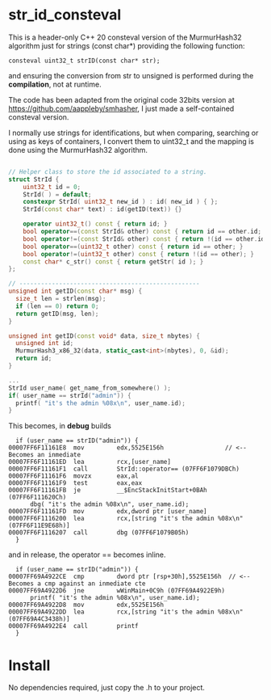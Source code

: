 # str_id_consteval

This is a header-only C++ 20 consteval version of the MurmurHash32 algorithm just for strings (const char*) providing the following function:

	consteval uint32_t strID(const char* str);

and ensuring the conversion from str to unsigned is performed during the **compilation**, not at runtime.

The code has been adapted from the original code 32bits version at https://github.com/aappleby/smhasher, I just made a self-contained consteval version.

I normally use strings for identifications, but when comparing, searching or using as keys of containers, I convert them to uint32_t and the mapping is done using the MurmurHash32 algorithm.

``` C++

// Helper class to store the id associated to a string.
struct StrId {
	uint32_t id = 0;
	StrId( ) = default;
	constexpr StrId( uint32_t new_id ) : id( new_id ) { };
	StrId(const char* text) : id(getID(text)) {}

	operator uint32_t() const { return id; }
	bool operator==(const StrId& other) const { return id == other.id; }
	bool operator!=(const StrId& other) const { return !(id == other.id); }
	bool operator==(uint32_t other) const { return id == other; }
	bool operator!=(uint32_t other) const { return !(id == other); }
	const char* c_str() const { return getStr( id ); }
};

// --------------------------------------------------
unsigned int getID(const char* msg) {
  size_t len = strlen(msg);
  if (len == 0) return 0;
  return getID(msg, len);
}

unsigned int getID(const void* data, size_t nbytes) {
  unsigned int id;
  MurmurHash3_x86_32(data, static_cast<int>(nbytes), 0, &id);
  return id;
}

...
StrId user_name( get_name_from_somewhere() );
if( user_name == strId("admin")) { 
  printf( "it's the admin %08x\n", user_name.id);
}

```

This becomes, in **debug** builds

```
  if (user_name == strID("admin")) {
00007FF6F11161E8  mov         edx,5525E156h  				// <-- Becomes an inmediate
00007FF6F11161ED  lea         rcx,[user_name]  
00007FF6F11161F1  call        StrId::operator== (07FF6F1079DBCh)  
00007FF6F11161F6  movzx       eax,al  
00007FF6F11161F9  test        eax,eax  
00007FF6F11161FB  je          __$EncStackInitStart+0BAh (07FF6F111620Ch)  
	  dbg( "it's the admin %08x\n", user_name.id);
00007FF6F11161FD  mov         edx,dword ptr [user_name]  
00007FF6F1116200  lea         rcx,[string "it's the admin %08x\n" (07FF6F11E9E68h)]  
00007FF6F1116207  call        dbg (07FF6F1079B05h)  
  }
```

and in release, the operator == becomes inline.

```
  if (user_name == strID("admin")) {
00007FF69A4922CE  cmp         dword ptr [rsp+30h],5525E156h  // <-- Becomes a cmp against an inmediate cte
00007FF69A4922D6  jne         wWinMain+0C9h (07FF69A4922E9h)  
	  printf( "it's the admin %08x\n", user_name.id);
00007FF69A4922D8  mov         edx,5525E156h
00007FF69A4922DD  lea         rcx,[string "it's the admin %08x\n" (07FF69A4C3438h)]  
00007FF69A4922E4  call        printf  
  }
```

# Install

No dependencies required, just copy the .h to your project.
